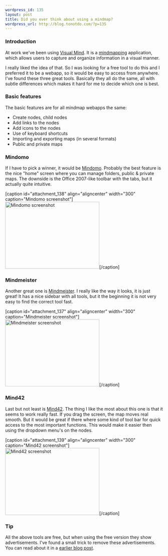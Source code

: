 ```yaml
--- 
wordpress_id: 135
layout: post
title: Did you ever think about using a mindmap?
wordpress_url: http://blog.tonotdo.com/?p=135
---
```

<h3>Introduction</h3>
At work we've been using <a href="http://www.visual-mind.com/">Visual Mind</a>. It is a <a href="http://mind42.com/mindmaps">mindmapping</a> application, which allows users to capture and organize information in a visual manner.

I really liked the idea of that. So I was looking for a free tool to do this and I preferred it to be a webapp, so it would be easy to access from anywhere. I've found these three great tools. Basically they all do the same, all with subtle differences which makes it hard for me to decide which one is best.

<!--more-->

<h3>Basic features</h3>
The basic features are for all mindmap webapps the same:
<ul>
	<li>Create nodes, child nodes</li>
	<li>Add links to the nodes</li>
	<li>Add icons to the nodes</li>
	<li>Use of keyboard shortcuts</li>
	<li>Importing and exporting maps (in several formats)</li>
	<li>Public and private maps</li>
</ul>


<h3>Mindomo</h3>
If I have to pick a winner, it would be <a href="http://www.mindomo.com">Mindomo</a>. Probably the best feature is the nice "home" screen where you can manage folders, public & private maps. The downside is the Office 2007-like toolbar with the tabs, but it actually quite intuitive.

[caption id="attachment_138" align="aligncenter" width="300" caption="Mindomo screenshot"]<a href="http://blog.writepermission.com/wp-content/uploads/2009/06/mindomo.jpg"><img src="http://blog.writepermission.com/wp-content/uploads/2009/06/mindomo-300x213.jpg" alt="Mindomo screenshot" title="Mindomo screenshot" width="300" height="213" class="size-medium wp-image-138" /></a>[/caption]

<h3>Mindmeister</h3>
Another great one is <a href="http://www.mindmeister.com/">Mindmeister</a>. I really like the way it looks, it is just great! It has a nice sidebar with all tools, but it the beginning it is not very easy to find the correct tool fast.

[caption id="attachment_137" align="aligncenter" width="300" caption="Mindmeister screenshot"]<a href="http://blog.writepermission.com/wp-content/uploads/2009/06/mindmeister.jpg"><img src="http://blog.writepermission.com/wp-content/uploads/2009/06/mindmeister-300x213.jpg" alt="Mindmeister screenshot" title="Mindmeister screenshot" width="300" height="213" class="size-medium wp-image-137" /></a>[/caption]

<h3>Mind42</h3>
Last but not least is <a href="http://mind42.com">Mind42</a>. The thing I like the most about this one is that it seems to work really fast. If you drag the screen, the map moves real smooth. But it would be great if there where some kind of tool bar for quick access to the most important functions. This would make it easier then using the dropdown menu's on the nodes.

[caption id="attachment_139" align="aligncenter" width="300" caption="Mind42 screenshot"]<a href="http://blog.writepermission.com/wp-content/uploads/2009/06/mind42.jpg"><img src="http://blog.writepermission.com/wp-content/uploads/2009/06/mind42-300x213.jpg" alt="Mind42 screenshot" title="Mind42 screenshot" width="300" height="213" class="size-medium wp-image-139" /></a>[/caption]

<h3>Tip</h3>
All the above tools are free, but when using the free version they show advertisements. I've found a small trick to remove these advertisements. You can read about it in a <a href="http://blog.writepermission.com/?p=10">earlier blog post</a>.
